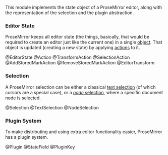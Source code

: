 This module implements the state object of a ProseMirror editor, along
with the representation of the selection and the plugin abstraction.

### Editor State

ProseMirror keeps all editor state (the things, basically, that would
be required to create an editor just like the current one) in a single
[object](#state.EditorState). That object is updated (creating a new
state) by applying [actions](#state.Action) to it.

@EditorState
@Action
@TransformAction
@SelectionAction
@AddStoredMarkAction
@RemoveStoredMarkAction
@EditorTransform

### Selection

A ProseMirror selection can be either a classical
[text selection](#state.TextSelection) (of which cursors are a special
case), or a [_node_ selection](#state.NodeSelection), where a specific
document node is selected.

@Selection
@TextSelection
@NodeSelection

### Plugin System

To make distributing and using extra editor functionality easier,
ProseMirror has a plugin system.

@Plugin
@StateField
@PluginKey
